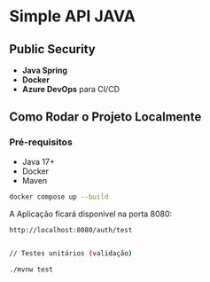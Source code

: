 # Simple API JAVA

## Public Security

- **Java Spring**
- **Docker**
- **Azure DevOps** para CI/CD

## Como Rodar o Projeto Localmente

### Pré-requisitos

- Java 17+
- Docker
- Maven

 ```sh
docker compose up --build
```

A Aplicação ficará disponivel na porta 8080:

```sh
http://localhost:8080/auth/test


// Testes unitários (validação)

./mvnw test




